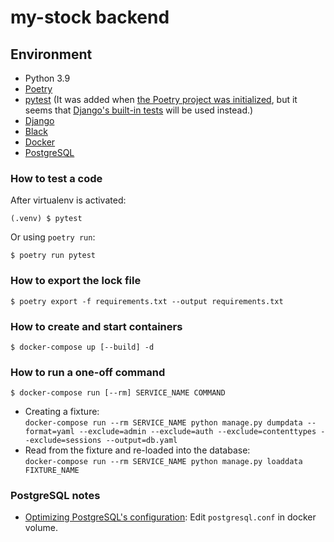 # my-stock backend

## Environment
* Python 3.9
* [Poetry](https://python-poetry.org/)
* [pytest](https://docs.pytest.org/) (It was added when [the Poetry project was initialized](https://github.com/ony3000/my-stock/commit/3b3f718), but it seems that [Django's built-in tests](https://docs.djangoproject.com/en/3.2/topics/testing/) will be used instead.)
* [Django](https://www.djangoproject.com/)
* [Black](https://black.readthedocs.io/en/stable/)
* [Docker](https://www.docker.com/)
* [PostgreSQL](https://www.postgresql.org/)

### How to test a code
After virtualenv is activated:
```shell
(.venv) $ pytest
```
Or using `poetry run`:
```shell
$ poetry run pytest
```

### How to export the lock file
```shell
$ poetry export -f requirements.txt --output requirements.txt
```

### How to create and start containers
```shell
$ docker-compose up [--build] -d
```

### How to run a one-off command
```shell
$ docker-compose run [--rm] SERVICE_NAME COMMAND
```
- Creating a fixture:<br>
`docker-compose run --rm SERVICE_NAME python manage.py dumpdata --format=yaml --exclude=admin --exclude=auth --exclude=contenttypes --exclude=sessions --output=db.yaml`
- Read from the fixture and re-loaded into the database:<br>
`docker-compose run --rm SERVICE_NAME python manage.py loaddata FIXTURE_NAME`

### PostgreSQL notes
* [Optimizing PostgreSQL's configuration](https://docs.djangoproject.com/en/3.2/ref/databases/#optimizing-postgresql-s-configuration): Edit `postgresql.conf` in docker volume.
